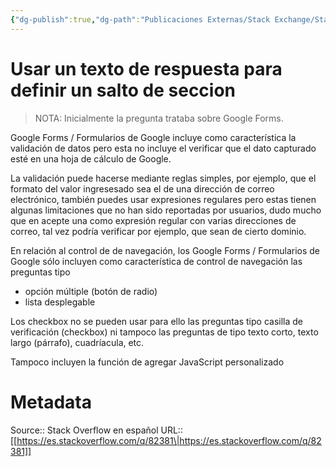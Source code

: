 ```yaml
---
{"dg-publish":true,"dg-path":"Publicaciones Externas/Stack Exchange/Stack Overflow en español/es.stackoverflow.com-82381.md","permalink":"/publicaciones-externas/stack-exchange/stack-overflow-en-espanol/es-stackoverflow-com-82381/","title":"Usar un texto de respuesta para definir un salto de seccion","hide":true,"noteIcon":"default","created":"2024-04-03T12:49:10.759-06:00","updated":"2024-04-05T16:43:51.527-06:00"}
---
```


# Usar un texto de respuesta para definir un salto de seccion

> NOTA: Inicialmente la pregunta trataba sobre Google Forms.

Google Forms / Formularios de Google incluye como característica la validación de datos pero esta no incluye el verificar que el dato capturado esté en una hoja de cálculo de Google.

La validación puede hacerse mediante reglas simples, por ejemplo, que el formato del valor ingresesado sea el de una dirección de correo electrónico, también puedes usar expresiones regulares pero estas tienen algunas limitaciones que no han sido reportadas por usuarios, dudo mucho que en acepte una como expresión regular con varias direcciones de correo, tal vez podría verificar por ejemplo, que sean de cierto dominio.


En relación al control de de navegación, los Google Forms / Formularios de Google sólo incluyen como característica de control de navegación las preguntas tipo 

- opción múltiple (botón de radio)
- lista desplegable

Los checkbox no se pueden usar para ello las preguntas tipo casilla de verificación (checkbox) ni tampoco las preguntas de tipo texto corto, texto largo (párrafo), cuadríacula, etc.

Tampoco incluyen la función de agregar JavaScript personalizado

# Metadata
Source:: Stack Overflow en español
URL:: [[https://es.stackoverflow.com/q/82381\|https://es.stackoverflow.com/q/82381]]

